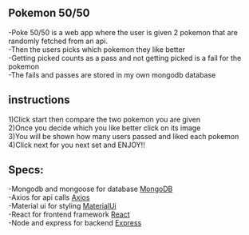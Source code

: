 ## Pokemon 50/50

-Poke 50/50 is a web app where the user is given 2 pokemon that are randomly fetched from an api.  
-Then the users picks which pokemon they like better  
-Getting picked counts as a pass and not getting picked is a fail for the pokemon  
-The fails and passes are stored in my own mongodb database  

## instructions
1)Click start then compare the two pokemon you are given  
2)Once you decide which you like better click on its image  
3)You will be shown how many users passed and liked each pokemon  
4)Click next for you next set and ENJOY!!  

## Specs:
-Mongodb and mongoose for database [MongoDB](https://www.mongodb.com/cloud/atlas/lp/try2?utm_source=google&utm_campaign=gs_footprint_row_search_brand_atlas_desktop&utm_term=mongo%20database&utm_medium=cpc_paid_search&utm_ad=p&utm_ad_campaign_id=7326400240&gclid=Cj0KCQjw1dGJBhD4ARIsANb6OdnwlOfqs-oyxti_IPjxAoZOEhA6UPP2tyZRsR9PbKUUTBQVbu8-AggaAsuEEALw_wcB)  
-Axios for api calls [Axios](https://www.npmjs.com/package/axios)  
-Material ui for styling [MaterialUi](https://material-ui.com/)  
-React for frontend framework [React](https://reactjs.org/)  
-Node and express for backend [Express](https://www.npmjs.com/package/express)  
